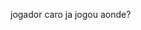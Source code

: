 jogador caro 
ja jogou aonde?


<!---
22kaua10/22kaua10 is a ✨ special ✨ repository because its `README.md` (this file) appears on your GitHub profile.
You can click the Preview link to take a look at your changes.
--->
